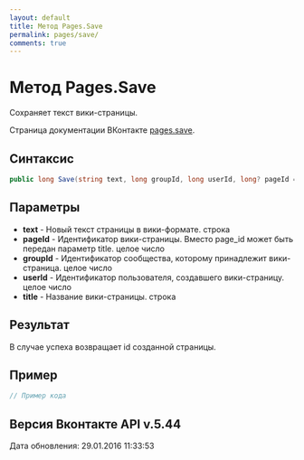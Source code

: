 ```yaml
---
layout: default
title: Метод Pages.Save
permalink: pages/save/
comments: true
---
```

# Метод Pages.Save
Сохраняет текст вики-страницы.

Страница документации ВКонтакте [pages.save](https://vk.com/dev/pages.save).
## Синтаксис
``` csharp
public long Save(string text, long groupId, long userId, long? pageId = null, string title = "")
```

## Параметры
+ **text** - Новый текст страницы в вики-формате. строка
+ **pageId** - Идентификатор вики-страницы. Вместо page_id может быть передан параметр title. целое число
+ **groupId** - Идентификатор сообщества, которому принадлежит вики-страница. целое число
+ **userId** - Идентификатор пользователя, создавшего вики-страницу. целое число
+ **title** - Название вики-страницы. строка

## Результат
В случае успеха возвращает id созданной страницы.

## Пример
``` csharp
// Пример кода
```

## Версия Вконтакте API v.5.44
Дата обновления: 29.01.2016 11:33:53
